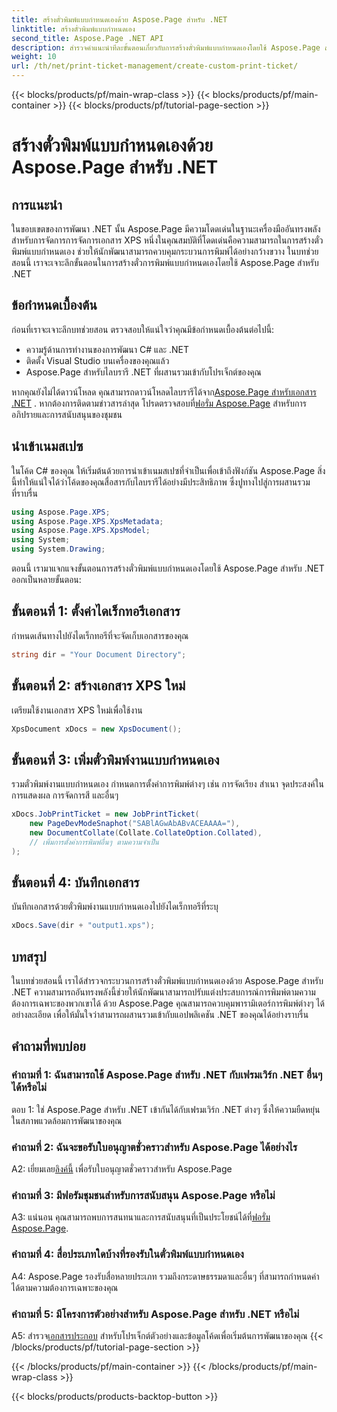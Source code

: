 ```yaml
---
title: สร้างตั๋วพิมพ์แบบกำหนดเองด้วย Aspose.Page สำหรับ .NET
linktitle: สร้างตั๋วพิมพ์แบบกำหนดเอง
second_title: Aspose.Page .NET API
description: สำรวจคำแนะนำทีละขั้นตอนเกี่ยวกับการสร้างตั๋วพิมพ์แบบกำหนดเองโดยใช้ Aspose.Page สำหรับ .NET ปรับแต่งประสบการณ์การพิมพ์ของคุณด้วยการควบคุมแบบละเอียด
weight: 10
url: /th/net/print-ticket-management/create-custom-print-ticket/
---
```


{{< blocks/products/pf/main-wrap-class >}}
{{< blocks/products/pf/main-container >}}
{{< blocks/products/pf/tutorial-page-section >}}

# สร้างตั๋วพิมพ์แบบกำหนดเองด้วย Aspose.Page สำหรับ .NET

## การแนะนำ

ในขอบเขตของการพัฒนา .NET นั้น Aspose.Page มีความโดดเด่นในฐานะเครื่องมืออันทรงพลังสำหรับการจัดการการจัดการเอกสาร XPS หนึ่งในคุณสมบัติที่โดดเด่นคือความสามารถในการสร้างตั๋วพิมพ์แบบกำหนดเอง ช่วยให้นักพัฒนาสามารถควบคุมกระบวนการพิมพ์ได้อย่างกว้างขวาง ในบทช่วยสอนนี้ เราจะเจาะลึกขั้นตอนในการสร้างตั๋วการพิมพ์แบบกำหนดเองโดยใช้ Aspose.Page สำหรับ .NET

## ข้อกำหนดเบื้องต้น

ก่อนที่เราจะเจาะลึกบทช่วยสอน ตรวจสอบให้แน่ใจว่าคุณมีข้อกำหนดเบื้องต้นต่อไปนี้:

- ความรู้ด้านการทำงานของการพัฒนา C# และ .NET
- ติดตั้ง Visual Studio บนเครื่องของคุณแล้ว
- Aspose.Page สำหรับไลบรารี .NET ที่ผสานรวมเข้ากับโปรเจ็กต์ของคุณ

 หากคุณยังไม่ได้ดาวน์โหลด คุณสามารถดาวน์โหลดไลบรารีได้จาก[Aspose.Page สำหรับเอกสาร .NET](https://reference.aspose.com/page/net/) . หากต้องการติดตามข่าวสารล่าสุด โปรดตรวจสอบที่[ฟอรั่ม Aspose.Page](https://forum.aspose.com/c/page/39) สำหรับการอภิปรายและการสนับสนุนของชุมชน

## นำเข้าเนมสเปซ

ในโค้ด C# ของคุณ ให้เริ่มต้นด้วยการนำเข้าเนมสเปซที่จำเป็นเพื่อเข้าถึงฟังก์ชัน Aspose.Page สิ่งนี้ทำให้แน่ใจได้ว่าโค้ดของคุณสื่อสารกับไลบรารีได้อย่างมีประสิทธิภาพ ซึ่งปูทางไปสู่การผสานรวมที่ราบรื่น

```csharp
using Aspose.Page.XPS;
using Aspose.Page.XPS.XpsMetadata;
using Aspose.Page.XPS.XpsModel;
using System;
using System.Drawing;
```

ตอนนี้ เรามาแจกแจงขั้นตอนการสร้างตั๋วพิมพ์แบบกำหนดเองโดยใช้ Aspose.Page สำหรับ .NET ออกเป็นหลายขั้นตอน:

## ขั้นตอนที่ 1: ตั้งค่าไดเร็กทอรีเอกสาร

กำหนดเส้นทางไปยังไดเร็กทอรีที่จะจัดเก็บเอกสารของคุณ

```csharp
string dir = "Your Document Directory";
```

## ขั้นตอนที่ 2: สร้างเอกสาร XPS ใหม่

เตรียมใช้งานเอกสาร XPS ใหม่เพื่อใช้งาน

```csharp
XpsDocument xDocs = new XpsDocument();
```

## ขั้นตอนที่ 3: เพิ่มตั๋วพิมพ์งานแบบกำหนดเอง

รวมตั๋วพิมพ์งานแบบกำหนดเอง กำหนดการตั้งค่าการพิมพ์ต่างๆ เช่น การจัดเรียง สำเนา จุดประสงค์ในการแสดงผล การจัดการสี และอื่นๆ

```csharp
xDocs.JobPrintTicket = new JobPrintTicket(
    new PageDevModeSnaphot("SABlAGwAbABvACEAAAA="),
    new DocumentCollate(Collate.CollateOption.Collated),
    // เพิ่มการตั้งค่าการพิมพ์อื่นๆ ตามความจำเป็น
);
```

## ขั้นตอนที่ 4: บันทึกเอกสาร

บันทึกเอกสารด้วยตั๋วพิมพ์งานแบบกำหนดเองไปยังไดเร็กทอรีที่ระบุ

```csharp
xDocs.Save(dir + "output1.xps");
```

## บทสรุป

ในบทช่วยสอนนี้ เราได้สำรวจกระบวนการสร้างตั๋วพิมพ์แบบกำหนดเองด้วย Aspose.Page สำหรับ .NET ความสามารถอันทรงพลังนี้ช่วยให้นักพัฒนาสามารถปรับแต่งประสบการณ์การพิมพ์ตามความต้องการเฉพาะของพวกเขาได้ ด้วย Aspose.Page คุณสามารถควบคุมพารามิเตอร์การพิมพ์ต่างๆ ได้อย่างละเอียด เพื่อให้มั่นใจว่าสามารถผสานรวมเข้ากับแอปพลิเคชัน .NET ของคุณได้อย่างราบรื่น

## คำถามที่พบบ่อย

### คำถามที่ 1: ฉันสามารถใช้ Aspose.Page สำหรับ .NET กับเฟรมเวิร์ก .NET อื่นๆ ได้หรือไม่

ตอบ 1: ใช่ Aspose.Page สำหรับ .NET เข้ากันได้กับเฟรมเวิร์ก .NET ต่างๆ ซึ่งให้ความยืดหยุ่นในสภาพแวดล้อมการพัฒนาของคุณ

### คำถามที่ 2: ฉันจะขอรับใบอนุญาตชั่วคราวสำหรับ Aspose.Page ได้อย่างไร

 A2: เยี่ยมเลย[ลิงค์นี้](https://purchase.aspose.com/temporary-license/) เพื่อรับใบอนุญาตชั่วคราวสำหรับ Aspose.Page

### คำถามที่ 3: มีฟอรัมชุมชนสำหรับการสนับสนุน Aspose.Page หรือไม่

 A3: แน่นอน คุณสามารถพบการสนทนาและการสนับสนุนที่เป็นประโยชน์ได้ที่[ฟอรั่ม Aspose.Page](https://forum.aspose.com/c/page/39).

### คำถามที่ 4: สื่อประเภทใดบ้างที่รองรับในตั๋วพิมพ์แบบกำหนดเอง

A4: Aspose.Page รองรับสื่อหลายประเภท รวมถึงกระดาษธรรมดาและอื่นๆ ที่สามารถกำหนดค่าได้ตามความต้องการเฉพาะของคุณ

### คำถามที่ 5: มีโครงการตัวอย่างสำหรับ Aspose.Page สำหรับ .NET หรือไม่

 A5: สำรวจ[เอกสารประกอบ](https://reference.aspose.com/page/net/) สำหรับโปรเจ็กต์ตัวอย่างและข้อมูลโค้ดเพื่อเริ่มต้นการพัฒนาของคุณ
{{< /blocks/products/pf/tutorial-page-section >}}

{{< /blocks/products/pf/main-container >}}
{{< /blocks/products/pf/main-wrap-class >}}

{{< blocks/products/products-backtop-button >}}
